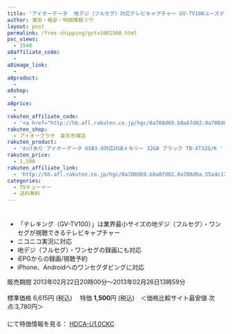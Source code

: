 ```yaml
---
title: 'アイオーデータ  地デジ（フルセグ）対応テレビキャプチャー GV-TV100ユーズド特価1,500円！送料無料！'
author: 激安・格安・特価情報ツウ
layout: post
permalink: /free-shipping/gvtv1001500.html
pvc_views:
  - 3540
a8affiliate_code:
  - 
a8image_link:
  - 
a8product:
  - 
a8shop:
  - 
a8price:
  - 
rakuten_affiliate_code:
  - '<a href="http://hb.afl.rakuten.co.jp/hgc/0a708d69.b8a87d02.0a708d6a.55a4c12c/?pc=http%3a%2f%2fitem.rakuten.co.jp%2fioplaza%2f30-gvtv100-13022258301%2f%3fscid%3daf_link_img&amp;m=http%3a%2f%2fm.rakuten.co.jp%2fioplaza%2fi%2f10236928%2f" target="_blank"><img src ="http://hbb.afl.rakuten.co.jp/hgb/?pc=http%3a%2f%2fthumbnail.image.rakuten.co.jp%2f%400_mall%2fioplaza%2fcabinet%2fused03%2fgvtv100.jpg%3f_ex%3d128x128&amp;m=http%3a%2f%2fthumbnail.image.rakuten.co.jp%2f%400_mall%2fioplaza%2fcabinet%2fused03%2fgvtv100.jpg%3f_ex%3d80x80" border="0"></a>'
rakuten_shop:
  - アイオープラザ　楽天市場店
rakuten_product:
  - 'わけあり アイオーデータ USB3.0対応USBメモリー 32GB ブラック TB-XT32G/K '
rakuten_price:
  - 1,500
rakuten_affiliate_link:
  - 'http://hb.afl.rakuten.co.jp/hgc/0a708d69.b8a87d02.0a708d6a.55a4c12c/?pc=http%3a%2f%2fitem.rakuten.co.jp%2fioplaza%2f30-gvtv100-13022258301%2f%3fscid%3daf_link_img&amp;m=http%3a%2f%2fm.rakuten.co.jp%2fioplaza%2fi%2f10236928%2f'
categories:
  - TVチューナー
  - 送料無料
---
```

### 

<div class="img-bg2 img_L">
  <a href="http://hb.afl.rakuten.co.jp/hgc/0a708d69.b8a87d02.0a708d6a.55a4c12c/?pc=http%3a%2f%2fitem.rakuten.co.jp%2fioplaza%2f30-gvtv100-13022258301%2f%3fscid%3daf_link_img&m=http%3a%2f%2fm.rakuten.co.jp%2fioplaza%2fi%2f10236928%2f" target="_blank"><img src="http://hbb.afl.rakuten.co.jp/hgb/?pc=http%3a%2f%2fthumbnail.image.rakuten.co.jp%2f%400_mall%2fioplaza%2fcabinet%2fused03%2fgvtv100.jpg%3f_ex%3d128x128&m=http%3a%2f%2fthumbnail.image.rakuten.co.jp%2f%400_mall%2fioplaza%2fcabinet%2fused03%2fgvtv100.jpg%3f_ex%3d80x80" border="0" title="" alt="" /></a>
</div>

<!--more-->

  * 「テレキング（GV-TV100）」は業界最小サイズの地デジ（フルセグ）・ワンセグが視聴できるテレビキャプチャー
  * ニコニコ実況に対応
  * 地デジ（フルセグ）・ワンセグの録画にも対応
  * iEPGからの録画/視聴予約
  * iPhone、Androidへのワンセグダビングに対応

販売期間 2013年02月22日20時00分～2013年02月26日13時59分  
<br clear="all" />標準価格 6,615円 (税込) 　特価 <span class="tokka-price"><strong>1,500</strong></span>円 (税込)　＜価格比較サイト最安値 次点:3,780円＞  
　　  
にて特価情報を見る： <a href="http://hb.afl.rakuten.co.jp/hgc/0a708d69.b8a87d02.0a708d6a.55a4c12c/?pc=http%3a%2f%2fitem.rakuten.co.jp%2fioplaza%2f30-gvtv100-13022258301%2f%3fscid%3daf_link_img&m=http%3a%2f%2fm.rakuten.co.jp%2fioplaza%2fi%2f10236928%2f" target="_blank"><span class="fs150p">HDCA-U1.0CKC</span></a>